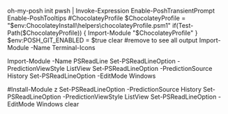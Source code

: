 oh-my-posh init pwsh | Invoke-Expression
Enable-PoshTransientPrompt Enable-PoshTooltips #ChocolateyProfile $ChocolateyProfile = "$env:ChocolateyInstall\helpers\chocolateyProfile.psm1" if(Test-Path($ChocolateyProfile)) { Import-Module "$ChocolateyProfile" } $env:POSH_GIT_ENABLED = $true clear #remove to see all output Import-Module -Name Terminal-Icons

Import-Module -Name PSReadLine 
Set-PSReadLineOption -PredictionViewStyle ListView 
Set-PSReadLineOption -PredictionSource History 
Set-PSReadLineOption -EditMode Windows 

#Install-Module z
Set-PSReadLineOption -PredictionSource History 
Set-PSReadLineOption -PredictionViewStyle ListView 
Set-PSReadLineOption -EditMode Windows
clear

